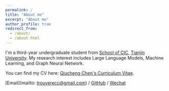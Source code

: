 ```yaml
---
permalink: /
title: "About me"
excerpt: "About me"
author_profile: true
redirect_from: 
  - /about/
  - /about.html
---
```


I'm a third-year undergraduate student from [School of CIC](https://cic.tju.edu.cn/), [Tianjin University](https://www.tju.edu.cn/index.htm). My research interest includes Large Language Models, Machine Learning, and Graph Neural Network. 

You can find my CV here: [Qiucheng Chen's Curriculum Vitae](../assets/CV.pdf). 

[Email](mailto: trouverecc@gmail.com) / [GitHub](https://github.com/Trouverecc) / [Wechat](../image/wechat.png)

